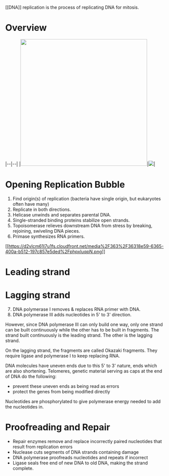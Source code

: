 
[[DNA]] replication is the process of replicating DNA for mitosis.


# Overview


|--|--|
|<img src="https://ka-perseus-images.s3.amazonaws.com/f56c2ded537d0915cbf4f39c0ea5a856ad73bfa5.png" height="400px">|<img src="https://i.stack.imgur.com/LMG6h.png">|

# Opening Replication Bubble

1. Find origin(s) of replication (bacteria have single origin, but eukaryotes often have many)
2. Replicate in both directions.
3. Helicase unwinds and separates parental DNA.
4. Single-stranded binding proteins stabilize open strands.
5. Topoisomerase relieves downstream DNA from stress by breaking, rejoining, swiveling DNA pieces.
6. Primase synthesizes RNA primers.

[[https://d2vlcm61l7u1fs.cloudfront.net/media%2F363%2F36318e59-6365-400a-b512-197c857e5ded%2FphpxluqpN.png]]

# Leading strand



# Lagging strand


7. DNA polymerase I removes & replaces RNA primer with DNA.
8. DNA polymerase III adds nucleotides in 5' to 3' direction.

However, since DNA polymerase III can only build one way, only one strand can be built continuously while the other has to be built in fragments. The strand built continuously is the leading strand. The other is the lagging strand.

On the lagging strand, the fragments are called Okazaki fragments. They require ligase and polymerase I to keep replacing RNA.

DNA molecules have uneven ends due to this 5' to 3' nature, ends which are also shortening. Telomeres, genetic material serving as caps at the end of DNA do the following:

- prevent these uneven ends as being read as errors
- protect the genes from being modified directly

Nucleotides are phosphorylated to give polymerase energy needed to add the nucleotides in.

# Proofreading and Repair

- Repair enzymes remove and replace incorrectly paired nucleotides that result from replication errors
- Nuclease cuts segments of DNA strands containing damage
- DNA polymerase proofreads nucleotides and repeats if incorrect
- Ligase seals free end of new DNA to old DNA, making the strand complete.